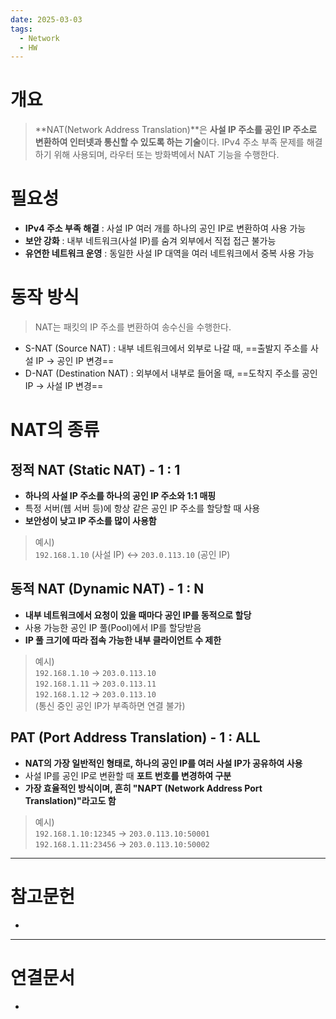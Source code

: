 ```yaml
---
date: 2025-03-03
tags:
  - Network
  - HW
---
```

# 개요
> **NAT(Network Address Translation)**은 **사설 IP 주소를 공인 IP 주소로 변환하여 인터넷과 통신할 수 있도록 하는 기술**이다. IPv4 주소 부족 문제를 해결하기 위해 사용되며, 라우터 또는 방화벽에서 NAT 기능을 수행한다.



# 필요성
- **IPv4 주소 부족 해결** : 사설 IP 여러 개를 하나의 공인 IP로 변환하여 사용 가능
- **보안 강화** : 내부 네트워크(사설 IP)를 숨겨 외부에서 직접 접근 불가능
- **유연한 네트워크 운영** : 동일한 사설 IP 대역을 여러 네트워크에서 중복 사용 가능



# 동작 방식
> NAT는 패킷의 IP 주소를 변환하여 송수신을 수행한다.

- S-NAT (Source NAT) : 내부 네트워크에서 외부로 나갈 때, ==출발지 주소를 사설 IP → 공인 IP 변경== 
- D-NAT (Destination NAT) : 외부에서 내부로 들어올 때, ==도착지 주소를 공인 IP → 사설 IP 변경==



# NAT의 종류
## 정적 NAT (Static NAT) - 1 : 1
- **하나의 사설 IP 주소를 하나의 공인 IP 주소와 1:1 매핑**
- 특정 서버(웹 서버 등)에 항상 같은 공인 IP 주소를 할당할 때 사용
- **보안성이 낮고 IP 주소를 많이 사용함**

> 예시)  
> `192.168.1.10` (사설 IP) ↔ `203.0.113.10` (공인 IP)

## 동적 NAT (Dynamic NAT) - 1 : N
- **내부 네트워크에서 요청이 있을 때마다 공인 IP를 동적으로 할당**
- 사용 가능한 공인 IP 풀(Pool)에서 IP를 할당받음
- **IP 풀 크기에 따라 접속 가능한 내부 클라이언트 수 제한**

> 예시)  
> `192.168.1.10` → `203.0.113.10`  
> `192.168.1.11` → `203.0.113.11`  
> `192.168.1.12` → `203.0.113.10`  
> (통신 중인 공인 IP가 부족하면 연결 불가)

## PAT (Port Address Translation) - 1 : ALL
- **NAT의 가장 일반적인 형태로, 하나의 공인 IP를 여러 사설 IP가 공유하여 사용**
- 사설 IP를 공인 IP로 변환할 때 **포트 번호를 변경하여 구분**
- **가장 효율적인 방식이며, 흔히 "NAPT (Network Address Port Translation)"라고도 함**

> 예시)  
> `192.168.1.10:12345` → `203.0.113.10:50001`  
> `192.168.1.11:23456` → `203.0.113.10:50002`


---
# 참고문헌

- 

---
# 연결문서

- 